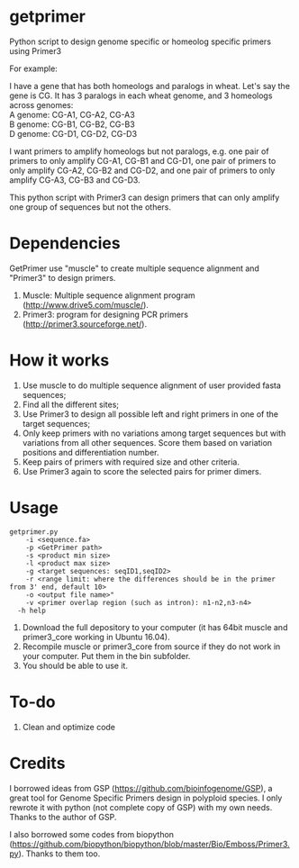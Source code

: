 # getprimer
Python script to design genome specific or homeolog specific primers using Primer3

For example:

I have a gene that has both homeologs and paralogs in wheat. Let's say the gene is CG. It has 3 paralogs in each wheat genome, and 3 homeologs across genomes:  
A genome: CG-A1, CG-A2, CG-A3  
B genome: CG-B1, CG-B2, CG-B3  
D genome: CG-D1, CG-D2, CG-D3

I want primers to amplify homeologs but not paralogs, e.g. one pair of primers to only amplify CG-A1, CG-B1 and CG-D1, one pair of primers to only amplify CG-A2, CG-B2 and CG-D2, and one pair of primers to only amplify CG-A3, CG-B3 and CG-D3.

This python script with Primer3 can design primers that can only amplify one group of sequences but not the others.

# Dependencies

GetPrimer use "muscle" to create multiple sequence alignment and "Primer3" to design primers.

1. Muscle: Multiple sequence alignment program (http://www.drive5.com/muscle/).
2. Primer3: program for designing PCR primers (http://primer3.sourceforge.net/).

# How it works
1. Use muscle to do multiple sequence alignment of user provided fasta sequences;
2. Find all the different sites;
3. Use Primer3 to design all possible left and right primers in one of the target sequences;
4. Only keep primers with no variations among target sequences but with variations from all other sequences. Score them based on variation positions and differentiation number.
5. Keep pairs of primers with required size and other criteria.
6. Use Primer3 again to score the selected pairs for primer dimers.

# Usage
```
getprimer.py
	-i <sequence.fa>
	-p <GetPrimer path>
	-s <product min size>
	-l <product max size>
	-g <target sequences: seqID1,seqID2>
	-r <range limit: where the differences should be in the primer from 3' end, default 10>
	-o <output file name>"
	-v <primer overlap region (such as intron): n1-n2,n3-n4>
  -h help
```
1. Download the full depository to your computer (it has 64bit muscle and primer3_core working in Ubuntu 16.04).
2. Recompile muscle or primer3_core from source if they do not work in your computer. Put them in the bin subfolder.
3. You should be able to use it.


# To-do
1. Clean and optimize code


# Credits
I borrowed ideas from GSP (https://github.com/bioinfogenome/GSP), a great tool for Genome Specific Primers design in polyploid species. I only rewrote it with python (not complete copy of GSP) with my own needs. Thanks to the author of GSP.

I also borrowed some codes from biopython (https://github.com/biopython/biopython/blob/master/Bio/Emboss/Primer3.py). Thanks to them too.
